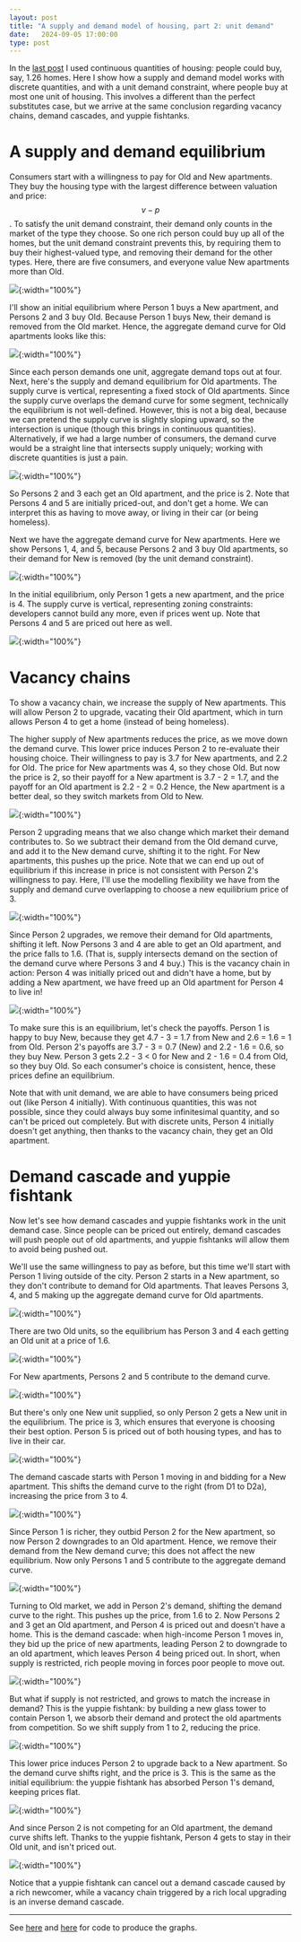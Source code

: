 ```yaml
---
layout: post
title: "A supply and demand model of housing, part 2: unit demand"
date:   2024-09-05 17:00:00
type: post
---
```


In the [last post](https://michaelwiebe.com/blog/2024/08/perfsub_cts) I used continuous quantities of housing: people could buy, say, 1.26 homes.
Here I show how a supply and demand model works with discrete quantities, and with a unit demand constraint, where people buy at most one unit of housing.
This involves a different than the perfect substitutes case, but we arrive at the same conclusion regarding vacancy chains, demand cascades, and yuppie fishtanks.

# A supply and demand equilibrium

Consumers start with a willingness to pay for Old and New apartments.
They buy the housing type with the largest difference between valuation and price: $$v-p$$.
To satisfy the unit demand constraint, their demand only counts in the market of the type they choose.
So one rich person could buy up all of the homes, but the unit demand constraint prevents this, by requiring them to buy their highest-valued type, and removing their demand for the other types.
Here, there are five consumers, and everyone value New apartments more than Old.

![](https://michaelwiebe.com/assets/housing/unit/vac_chain/wtp.png){:width="100%"}

I'll show an initial equilibrium where Person 1 buys a New apartment, and Persons 2 and 3 buy Old.
Because Person 1 buys New, their demand is removed from the Old market.
Hence, the aggregate demand curve for Old apartments looks like this:

![](https://michaelwiebe.com/assets/housing/unit/vac_chain/demand_oldapt.png){:width="100%"}

Since each person demands one unit, aggregate demand tops out at four.
Next, here's the supply and demand equilibrium for Old apartments.
The supply curve is vertical, representing a fixed stock of Old apartments.
Since the supply curve overlaps the demand curve for some segment, technically the equilibrium is not well-defined.
However, this is not a big deal, because we can pretend the supply curve is slightly sloping upward, so the intersection is unique (though this brings in continuous quantities).
Alternatively, if we had a large number of consumers, the demand curve would be a straight line that intersects supply uniquely; working with discrete quantities is just a pain.

![](https://michaelwiebe.com/assets/housing/unit/vac_chain/eqm1_oldapt.png){:width="100%"}

So Persons 2 and 3 each get an Old apartment, and the price is 2.
Note that Persons 4 and 5 are initially priced-out, and don't get a home.
We can interpret this as having to move away, or living in their car (or being homeless).

Next we have the aggregate demand curve for New apartments.
Here we show Persons 1, 4, and 5, because Persons 2 and 3 buy Old apartments, so their demand for New is removed (by the unit demand constraint).

![](https://michaelwiebe.com/assets/housing/unit/vac_chain/demand_newapt.png){:width="100%"}

In the initial equilibrium, only Person 1 gets a new apartment, and the price is 4.
The supply curve is vertical, representing zoning constraints: developers cannot build any more, even if prices went up.
Note that Persons 4 and 5 are priced out here as well.

![](https://michaelwiebe.com/assets/housing/unit/vac_chain/eqm1_newapt.png){:width="100%"}

# Vacancy chains

To show a vacancy chain, we increase the supply of New apartments.
This will allow Person 2 to upgrade, vacating their Old apartment, which in turn allows Person 4 to get a home (instead of being homeless).

The higher supply of New apartments reduces the price, as we move down the demand curve.
This lower price induces Person 2 to re-evaluate their housing choice.
Their willingness to pay is 3.7 for New apartments, and 2.2 for Old. 
The price for New apartments was 4, so they chose Old.
But now the price is 2, so their payoff for a New apartment is 3.7 - 2 = 1.7, and the payoff for an Old apartment is 2.2 - 2 = 0.2
Hence, the New apartment is a better deal, so they switch markets from Old to New.

![](https://michaelwiebe.com/assets/housing/unit/vac_chain/eqm2a_newapt.png){:width="100%"}

Person 2 upgrading means that we also change which market their demand contributes to.
So we subtract their demand from the Old demand curve, and add it to the New demand curve, shifting it to the right.
For New apartments, this pushes up the price.
Note that we can end up out of equilibrium if this increase in price is not consistent with Person 2's willingness to pay.
Here, I'll use the modelling flexibility we have from the supply and demand curve overlapping to choose a new equilibrium price of 3.

![](https://michaelwiebe.com/assets/housing/unit/vac_chain/eqm2b_newapt.png){:width="100%"}

Since Person 2 upgrades, we remove their demand for Old apartments, shifting it left.
Now Persons 3 and 4 are able to get an Old apartment, and the price falls to 1.6.
(That is, supply intersects demand on the section of the demand curve where Persons 3 and 4 buy.)
This is the vacancy chain in action: Person 4 was initially priced out and didn't have a home, but by adding a New apartment, we have freed up an Old apartment for Person 4 to live in!

![](https://michaelwiebe.com/assets/housing/unit/vac_chain/eqm2_oldapt.png){:width="100%"}

To make sure this is an equilibrium, let's check the payoffs.
Person 1 is happy to buy New, because they get 4.7 - 3 = 1.7 from New and 2.6 = 1.6 = 1 from Old.
Person 2's payoffs are 3.7 - 3 = 0.7 (New) and 2.2 - 1.6 = 0.6, so they buy New.
Person 3 gets 2.2 - 3 < 0 for New and 2 - 1.6 = 0.4 from Old, so they buy Old.
So each consumer's choice is consistent, hence, these prices define an equilibrium.

Note that with unit demand, we are able to have consumers being priced out (like Person 4 initially).
With continuous quantities, this was not possible, since they could always buy some infinitesimal quantity, and so can't be priced out completely.
But with discrete units, Person 4 initially doesn't get anything, then thanks to the vacancy chain, they get an Old apartment.

# Demand cascade and yuppie fishtank

Now let's see how demand cascades and yuppie fishtanks work in the unit demand case.
Since people can be priced out entirely, demand cascades will push people out of old apartments, and yuppie fishtanks will allow them to avoid being pushed out.

We'll use the same willingness to pay as before, but this time we'll start with Person 1 living outside of the city.
Person 2 starts in a New apartment, so they don't contribute to demand for Old apartments.
That leaves Persons 3, 4, and 5 making up the aggregate demand curve for Old apartments.

![](https://michaelwiebe.com/assets/housing/unit/cascade/agg_demand_oldapt.png){:width="100%"}

There are two Old units, so the equilibrium has Person 3 and 4 each getting an Old unit at a price of 1.6.

![](https://michaelwiebe.com/assets/housing/unit/cascade/eqm1_oldapt.png){:width="100%"}

For New apartments, Persons 2 and 5 contribute to the demand curve.

![](https://michaelwiebe.com/assets/housing/unit/cascade/agg_demand_newapt.png){:width="100%"}

But there's only one New unit supplied, so only Person 2 gets a New unit in the equilibrium.
The price is 3, which ensures that everyone is choosing their best option.
Person 5 is priced out of both housing types, and has to live in their car.

![](https://michaelwiebe.com/assets/housing/unit/cascade/eqm1_newapt.png){:width="100%"}

The demand cascade starts with Person 1 moving in and bidding for a New apartment.
This shifts the demand curve to the right (from D1 to D2a), increasing the price from 3 to 4.

![](https://michaelwiebe.com/assets/housing/unit/cascade/eqm2a_newapt.png){:width="100%"}

Since Person 1 is richer, they outbid Person 2 for the New apartment, so now Person 2 downgrades to an Old apartment.
Hence, we remove their demand from the New demand curve; this does not affect the new equilibrium.
Now only Persons 1 and 5 contribute to the aggregate demand curve.

![](https://michaelwiebe.com/assets/housing/unit/cascade/eqm2b_newapt.png){:width="100%"}

Turning to Old market, we add in Person 2's demand, shifting the demand curve to the right.
This pushes up the price, from 1.6 to 2.
Now Persons 2 and 3 get an Old apartment, and Person 4 is priced out and doesn't have a home.
This is the demand cascade: when high-income Person 1 moves in, they bid up the price of new apartments, leading Person 2 to downgrade to an old apartment, which leaves Person 4 being priced out.
In short, when supply is restricted, rich people moving in forces poor people to move out.

![](https://michaelwiebe.com/assets/housing/unit/cascade/eqm2_oldapt.png){:width="100%"}

But what if supply is not restricted, and grows to match the increase in demand?
This is the yuppie fishtank: by building a new glass tower to contain Person 1, we absorb their demand and protect the old apartments from competition.
So we shift supply from 1 to 2, reducing the price.

![](https://michaelwiebe.com/assets/housing/unit/cascade/eqm3a_newapt.png){:width="100%"}

This lower price induces Person 2 to upgrade back to a New apartment.
So the demand curve shifts right, and the price is 3.
This is the same as the initial equilibrium: the yuppie fishtank has absorbed Person 1's demand, keeping prices flat. 

![](https://michaelwiebe.com/assets/housing/unit/cascade/eqm3b_newapt.png){:width="100%"}

And since Person 2 is not competing for an Old apartment, the demand curve shifts left.
Thanks to the yuppie fishtank, Person 4 gets to stay in their Old unit, and isn't priced out.

![](https://michaelwiebe.com/assets/housing/unit/cascade/eqm3_oldapt.png){:width="100%"}

Notice that a yuppie fishtank can cancel out a demand cascade caused by a rich newcomer, while a vacancy chain triggered by a rich local upgrading is an inverse demand cascade.

---
See [here](https://michaelwiebe.com/assets/housing/unit/vac_chain/unit_vacancychain.ipynb) and [here](https://michaelwiebe.com/assets/housing/unit/cascade/unit_cascade.ipynb) for code to produce the graphs.